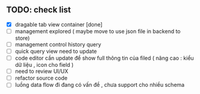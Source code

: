 ## TODO: check list

- [x] dragable tab view container [done]
- [ ] management explored ( maybe move to use json file in backend to store)
- [ ] management control history query
- [ ] quick query view need to update
- [ ] code editor cần update để show full thông tin của filed ( nâng cao : kiểu dữ liệu , icon cho field )
- [ ] need to review UI/UX
- [ ] refactor source code
- [ ] luồng data flow đi đang có vấn đề , chưa support cho nhiều schema
